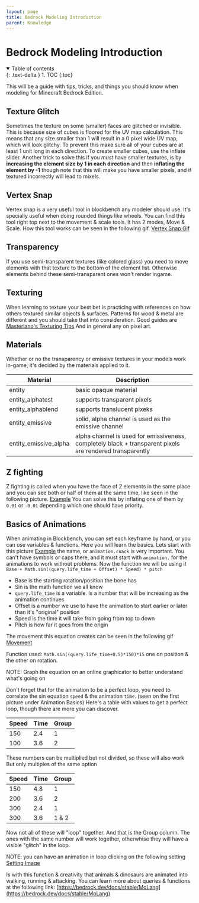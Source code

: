 ```yaml
---
layout: page
title: Bedrock Modeling Introduction
parent: Knowledge
---
```


# Bedrock Modeling Introduction 

<details id="toc" open markdown="block">
  <summary>
    Table of contents
  </summary>
  {: .text-delta }
1. TOC
{:toc}
</details>

This will be a guide with tips, tricks, and things you should know when modeling for Minecraft Bedrock Edition.

## Texture Glitch
Sometimes the texture on some (smaller) faces are glitched or invisible. This is because size of cubes is floored for the UV map calculation. This means that any size smaller than 1 will result in a 0 pixel wide UV map, which will look glitchy. To prevent this make sure all of your cubes are at least 1 unit long in each direction. To create smaller cubes, use the Inflate slider.
Another trick to solve this if you _must_ have smaller textures, is by **increasing the element size by 1 in each direction** and then **inflating the element by -1** though note that this will make you have smaller pixels, and if textured incorrectly will lead to mixels.

## Vertex Snap
Vertex snap is a very useful tool in blockbench any modeler should use. It's specially useful when doing rounded things like wheels.
You can find this tool right top next to the movement & scale tools. It has 2 modes, Move & Scale. How this tool works can be seen in the following gif.
[Vertex Snap Gif](https://cdn.discordapp.com/attachments/549198394925514753/609491083369512960/vertex_snap.gif "https://cdn.discordapp.com/attachments/549198394925514753/609491083369512960/vertex_snap.gif")

## Transparency
If you use semi-transparent textures (like colored glass) you need to move elements with that texture to the bottom of the element list. Otherwise elements behind these semi-transparent ones won't render ingame.

## Texturing
When learning to texture your best bet is practicing with references on how others textured similar objects & surfaces. Patterns for wood & metal are different and you should take that into consideration. Good guides are
[Masteriano's Texturing Tips](https://blockbench.net/2019/10/02/minecraft-modeling-texturing-tips "https://blockbench.net/2019/10/02/minecraft-modeling-texturing-tips")
And in general any on pixel art.

## Materials
Whether or no the transparency or emissive textures in your models work in-game, it's decided by the materials applied to it.

|Material        |Description                     
|----------------|-------------------------------|
|entity|basic opaque material         |
|entity_alphatest|supports transparent pixels         |
|entity_alphablend|supports translucent pixeks|
|entity_emissive|solid, alpha channel is used as the emissive channel         |
|entity_emissive_alpha|alpha channel is used for emissiveness, completely black + transparent pixels are rendered transparently|

## Z fighting
Z fighting is called when you have the face of 2 elements in the same place and you can see both or half of them at the same time, like seen in the following picture.
[Example](https://cdn.discordapp.com/attachments/632982024176533546/740312078291697787/unknown.png "https://cdn.discordapp.com/attachments/632982024176533546/740312078291697787/unknown.png")
You can solve this by inflating one of them by `0.01` or `-0.01` depending which one should have priority. 

## Basics of Animations
When animating in Blockbench, you can set each keyframe by hand, or you can use variables & functions.
Here you will learn the basics.
Lets start with this picture
[Example](https://cdn.discordapp.com/attachments/306562251987615744/740313755551924234/unknown.png "https://cdn.discordapp.com/attachments/306562251987615744/740313755551924234/unknown.png")
the name, or `animation.cuack` is very important. You can't have symbols or caps there, and it must start with `animation.` for the animations to work without problems.
Now the function we will be using it
`Base + Math.sin((query.life_time + Offset) * Speed) * pitch`
* Base is the starting rotation/position the bone has
* Sin is the math function we all know
* `query.life_time` is a variable. Is a number that will be increasing as the animation continues
* Offset is a number we use to have the animation to start earlier or later than it's "original" position
* Speed is the time it will take from going from top to down
* Pitch is how far it goes from the origin

The movement this equation creates can be seen in the following gif
[Movement](https://cdn.discordapp.com/attachments/306562251987615744/740316045121683586/G1.gif "https://cdn.discordapp.com/attachments/306562251987615744/740316045121683586/G1.gif")

Function used: `Math.sin((query.life_time+0.5)*150)*15`
one on position & the other on rotation.

NOTE: Graph the equation on an online graphicator to better understand what's going on

Don't forget that for the animation to be a perfect loop, you need to correlate the sin equation `speed` & the animation `time`. (seen on the first picture under Animation Basics)
Here's a table with values to get a perfect loop, though there are more you can discover.

|Speed|Time|Group
|----------------|-------------------------------|----|
|150|2.4         |1
|100|3.6         |2

These numbers can be multiplied but not divided, so these will also work
But only multiples of the same option

|Speed|Time|Group
|----------------|-------------------------------|-
|150|4.8         |1
|200|3.6         |2
|300|2.4         |1
|300|3.6         |1 & 2

Now not all of these will "loop" together. And that is the Group column. The ones with the same number will work together, otherwhise they will have a visible "glitch" in the loop.

NOTE: you can have an animation in loop clicking on the following setting
[Setting Image](https://cdn.discordapp.com/attachments/306562251987615744/740315853219692624/unknown.png "https://cdn.discordapp.com/attachments/306562251987615744/740315853219692624/unknown.png")

Is with this function & creativity that animals & dinosaurs are animated into walking, running & attacking.
You can learn more about queries & functions at the following link:
[https://bedrock.dev/docs/stable/MoLang](https://bedrock.dev/docs/stable/MoLang)
